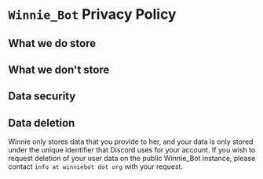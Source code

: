 # `Winnie_Bot` Privacy Policy

## What we do store

## What we don't store

## Data security

## Data deletion

Winnie only stores data that you provide to her, and your data is only stored under the unique identifier that Discord uses for your account. If you wish to request deletion of your user data on the public Winnie_Bot instance, please contact `info at winniebot dot org` with your request.
